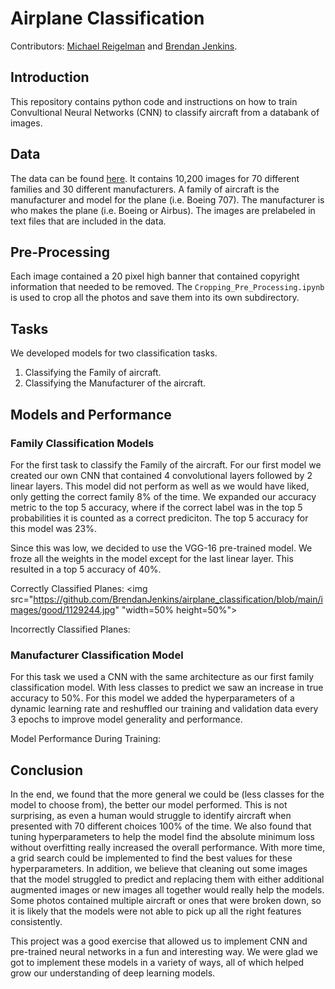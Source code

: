 # Airplane Classification

Contributors: [Michael Reigelman](https://github.com/mtreigelman) and [Brendan Jenkins](https://github.com/BrendanJenkins).

## Introduction

This repository contains python code and instructions on how to train Convultional Neural Networks (CNN) to classify aircraft from a databank of images.

## Data

The data can be found [here](https://paperswithcode.com/dataset/fgvc-aircraft-1). It contains 10,200 images for 70 different families and 30 different manufacturers. A family of aircraft is the manufacturer and model for the plane (i.e. Boeing 707). The manufacturer is who makes the plane (i.e. Boeing or Airbus). The images are prelabeled in text files that are included in the data.

## Pre-Processing

Each image contained a 20 pixel high banner that contained copyright information that needed to be removed. The `Cropping_Pre_Processing.ipynb` is used to crop all the photos and save them into its own subdirectory.

## Tasks

We developed models for two classification tasks.

  1. Classifying the Family of aircraft.
  2. Classifying the Manufacturer of the aircraft.

## Models and Performance

### Family Classification Models

For the first task to classify the Family of the aircraft. For our first model we created our own CNN that contained 4 convolutional layers followed by 2 linear layers. This model did not perform as well as we would have liked, only getting the correct family 8% of the time. We expanded our accuracy metric to the top 5 accuracy, where if the correct label was in the top 5 probabilities it is counted as a correct prediciton. The top 5 accuracy for this model was 23%.

Since this was low, we decided to use the VGG-16 pre-trained model. We froze all the weights in the model except for the last linear layer. This resulted in a top 5 accuracy of 40%.

Correctly Classified Planes: <img src="https://github.com/BrendanJenkins/airplane_classification/blob/main/images/good/1129244.jpg" "width=50% height=50%">


Incorrectly Classified Planes:

### Manufacturer Classification Model

For this task we used a CNN with the same architecture as our first family classification model. With less classes to predict we saw an increase in true accuracy to 50%. For this model we added the hyperparameters of a dynamic learning rate and reshuffled our training and validation data every 3 epochs to improve model generality and performance.

Model Performance During Training:

## Conclusion

In the end, we found that the more general we could be (less classes for the model to choose from), the better our model performed. This is not surprising, as even a human would struggle to identify aircraft when presented with 70 different choices 100% of the time. We also found that tuning hyperparameters to help the model find the absolute minimum loss without overfitting really increased the overall performance. With more time, a grid search could be implemented to find the best values for these hyperparameters. In addition, we believe that cleaning out some images that the model struggled to predict and replacing them with either additional augmented images or new images all together would really help the models. Some photos contained multiple aircraft or ones that were broken down, so it is likely that the models were not able to pick up all the right features consistently.

This project was a good exercise that allowed us to implement CNN and pre-trained neural networks in a fun and interesting way. We were glad we got to implement these models in a variety of ways, all of which helped grow our understanding of deep learning models.
